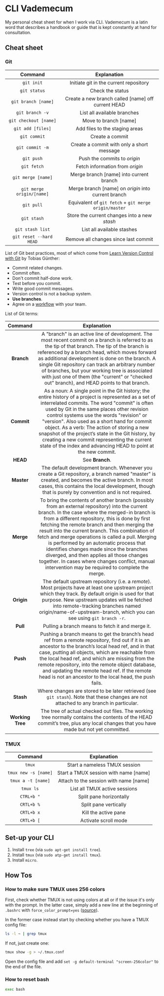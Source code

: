 # CLI Vademecum

My personal cheat sheet for when I work via CLI. Vademecum is a latin word that describes a handbook or guide that is kept constantly at hand for consultation.

## Cheat sheet

### Git

|  Command |       Explanation       |
|:--------:|:-----------------------:|
| `git init` | Initiate git in the current repository  |
| `git status` | Check the status  |
| `git branch [name]` | Create a new branch called [name] off current HEAD |
| `git branch -v` | List all available branches |
| `git checkout [name]` | Move to branch [name] |
| `git add [files]` | Add files to the staging areas |
| `git commit` | Create a commit |
| `git commit -m` | Create a commit with only a short message |
| `git push` | Push the commits to *origin* |
| `git fetch` | Fetch information from *origin* |
| `git merge [name]` | Merge branch [name] into current branch |
| `git merge origin/[name]` | Merge branch [name] on *origin* into current branch |
| `git pull` | Equivalent of `git fetch` + `git merge origin/master` |
| `git stash` |  Store the current changes into a new *stash*  |
| `git stash list` |  List all available stashes  |
| `git reset --hard HEAD` |  Remove all changes since last commit  |

List of Git best practices, most of which come from [Learn Version Control with Git](https://www.goodreads.com/book/show/22437589-learn-version-control-with-git) by Tobias Günther:

- Commit related changes.
- Commit often.
- Don't commit half-done work.
- Test before you commit.
- Write good commit messages.
- Version control is not a backup system.
- **Use branches**.
- Agree on a [workflow](https://guides.github.com/introduction/flow/) with your team.

List of Git terms:

|  Command |       Explanation       |
|:--------:|:-----------------------:|
| **Branch** | A "branch" is an active line of development. The most recent commit on a branch is referred to as the tip of that branch. The tip of the branch is referenced by a branch head, which moves forward as additional development is done on the branch. A single Git repository can track an arbitrary number of branches, but your working tree is associated with just one of them (the "current" or "checked out" branch), and HEAD points to that branch.  |
| **Commit** | As a noun: A single point in the Git history; the entire history of a project is represented as a set of interrelated commits. The word "commit" is often used by Git in the same places other revision control systems use the words "revision" or "version". Also used as a short hand for commit object. As a verb: The action of storing a new snapshot of the project’s state in the Git history, by creating a new commit representing the current state of the index and advancing HEAD to point at the new commit. |
| **HEAD** | See **Branch**. |
| **Master** | The default development branch. Whenever you create a Git repository, a branch named "master" is created, and becomes the active branch. In most cases, this contains the local development, though that is purely by convention and is not required. |
| **Merge** | To bring the contents of another branch (possibly from an external repository) into the current branch. In the case where the merged-in branch is from a different repository, this is done by first fetching the remote branch and then merging the result into the current branch. This combination of fetch and merge operations is called a pull. Merging is performed by an automatic process that identifies changes made since the branches diverged, and then applies all those changes together. In cases where changes conflict, manual intervention may be required to complete the merge. |
| **Origin** | The default upstream repository (i.e. a *remote*). Most projects have at least one upstream project which they track. By default origin is used for that purpose. New upstream updates will be fetched into remote-tracking branches named origin/name-of-upstream-branch, which you can see using `git branch -r`. |
| **Pull** | Pulling a branch means to fetch it and merge it. |
| **Push** | Pushing a branch means to get the branch’s head ref from a remote repository, find out if it is an ancestor to the branch’s local head ref, and in that case, putting all objects, which are reachable from the local head ref, and which are missing from the remote repository, into the remote object database, and updating the remote head ref. If the remote head is not an ancestor to the local head, the push fails. |
| **Stash** | Where changes are stored to be later retrieved (see `git stash`). Note that these changes are not attached to any branch in particular. |
| **Working Tree** | The tree of actual checked out files. The working tree normally contains the contents of the HEAD commit’s tree, plus any local changes that you have made but not yet committed. |



### TMUX

|  Command |       Explanation       |
|:--------:|:-----------------------:|
| `tmux` | Start a nameless TMUX session |
| `tmux new -s [name]` | Start a TMUX session with name [name] |
| `tmux a -t [name]` | Attach to the session with name [name] |
| `tmux ls` | List all TMUX active sessions |
| `CTRL+b "` | Split pane horizontally |
| `CRTL+b %` |  Split pane vertically  |
| `CRTL+b x` |  Kill the active pane  |
| `CRTL+b [` |  Activate scroll mode  |

## Set-up your CLI

1. Install `tree` (via `sudo apt-get install tree`).
1. Install `tmux` (via `sudo atp-get install tmux`).
1. Install `micro`.

## How Tos

### How to make sure TMUX uses 256 colors

First, check whether TMUX is not using colors at all or if the issue it's only with the prompt. In the latter case, simply add a new line at the beginning of `.bashrc` with `force_color_prompt=yes` ([source](https://unix.stackexchange.com/questions/360545/tmux-not-colorizing-ps1-prompt)).

In the former case instead start by checking whether you have a TMUX config file:

```bash
ls -l ~ | grep tmux
```

If not, just create one:

```bash
tmux show -g > ~/.tmux.conf
```
Open the config file and add `set -g default-terminal "screen-256color"` to the end of the file.

### How to reset bash

```bash
exec bash
```
